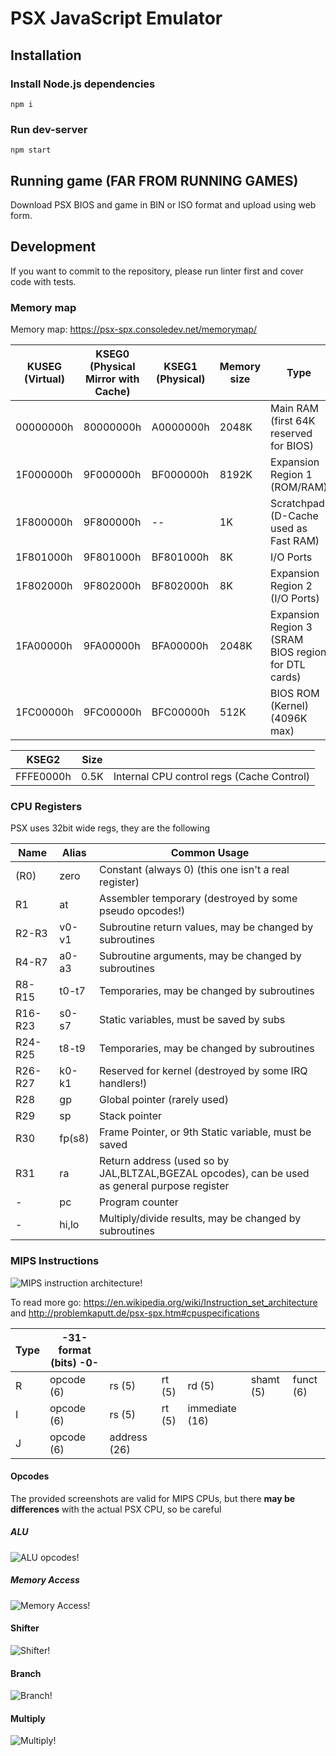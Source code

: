 # PSX JavaScript Emulator

## Installation

### Install Node.js dependencies

```npm i```

### Run dev-server

```npm start```

## Running game (FAR FROM RUNNING GAMES)

Download PSX BIOS and game in BIN or ISO format and upload using web form.

## Development

If you want to commit to the repository, please run linter first and cover code with tests.

### Memory map

Memory map: https://psx-spx.consoledev.net/memorymap/

| KUSEG (Virtual) | KSEG0 (Physical Mirror with Cache) | KSEG1 (Physical) | Memory size | Type                                                |
|-----------------|------------------------------------|------------------|-------------|-----------------------------------------------------|
| 00000000h       | 80000000h                          | A0000000h        | 2048K       | Main RAM (first 64K reserved for BIOS)              |          
| 1F000000h       | 9F000000h                          | BF000000h        | 8192K       | Expansion Region 1 (ROM/RAM)                        |
| 1F800000h       | 9F800000h                          | --               | 1K          | Scratchpad (D-Cache used as Fast RAM)               |
| 1F801000h       | 9F801000h                          | BF801000h        | 8K          | I/O Ports                                           |                                                    
| 1F802000h       | 9F802000h                          | BF802000h        | 8K          | Expansion Region 2 (I/O Ports)                      |       
| 1FA00000h       | 9FA00000h                          | BFA00000h        | 2048K       | Expansion Region 3 (SRAM BIOS region for DTL cards) | 
| 1FC00000h       | 9FC00000h                          | BFC00000h        | 512K        | BIOS ROM (Kernel) (4096K max)                       |


| KSEG2     | Size |                                                |
|-----------|------|------------------------------------------------|
| FFFE0000h | 0.5K | Internal CPU control regs (Cache Control) |


### CPU Registers

PSX uses 32bit wide regs, they are the following

| Name    | Alias  | Common Usage                                                                                   |
|---------|--------|------------------------------------------------------------------------------------------------|
| (R0)    | zero   | Constant (always 0) (this one isn't a real register)                                           |
| R1      | at     | Assembler temporary (destroyed by some pseudo opcodes!)                                        |
| R2-R3   | v0-v1  | Subroutine return values, may be changed by subroutines                                        |
| R4-R7   | a0-a3  | Subroutine arguments, may be changed by subroutines                                            |
| R8-R15  | t0-t7  | Temporaries, may be changed by subroutines                                                     |
| R16-R23 | s0-s7  | Static variables, must be saved by subs                                                        |
| R24-R25 | t8-t9  | Temporaries, may be changed by subroutines                                                     |
| R26-R27 | k0-k1  | Reserved for kernel (destroyed by some IRQ handlers!)                                          |
| R28     | gp     | Global pointer (rarely used)                                                                   |
| R29     | sp     | Stack pointer                                                                                  |
| R30     | fp(s8) | Frame Pointer, or 9th Static variable, must be saved                                           |
| R31     | ra     | Return address (used so by JAL,BLTZAL,BGEZAL opcodes), can be used as general purpose register |
| -       | pc     | Program counter                                                                                |
| -       | hi,lo  | Multiply/divide results, may be changed by subroutines                                         |


### MIPS Instructions

![MIPS instruction architecture!](docs/images/Mips32.png "MIPS")

To read more go: https://en.wikipedia.org/wiki/Instruction_set_architecture
and
http://problemkaputt.de/psx-spx.htm#cpuspecifications

| Type | 	-31-                                format (bits)                                 -0- |               |         |                 |            |            |
|------|----------------------------------------------------------------------------------------|---------------|---------|-----------------|------------|------------|
| R	   | opcode (6)                                                                             | 	rs (5)       | 	rt (5) | 	rd (5)         | 	shamt (5) | 	funct (6) |
| I	   | opcode (6)                                                                             | 	rs (5)       | 	rt (5) | 	immediate (16) |
| J	   | opcode (6)                                                                             | 	address (26) |


#### Opcodes

The provided screenshots are valid for MIPS CPUs, 
but there **may be differences** with the actual PSX CPU, so be careful

##### ALU

![ALU opcodes!](docs/images/ALU.png "ALU")

##### Memory Access

![Memory Access!](docs/images/ma.png "Memory Access")

#### Shifter

![Shifter!](docs/images/shifter.png "Shifter")

#### Branch

![Branch!](docs/images/branch.png "Branch")

#### Multiply

![Multiply!](docs/images/multiply.png "Multiply")
